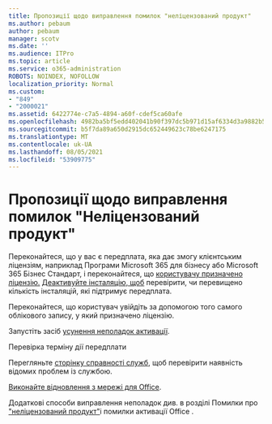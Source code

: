 ```yaml
---
title: Пропозиції щодо виправлення помилок "неліцензований продукт"
ms.author: pebaum
author: pebaum
manager: scotv
ms.date: ''
ms.audience: ITPro
ms.topic: article
ms.service: o365-administration
ROBOTS: NOINDEX, NOFOLLOW
localization_priority: Normal
ms.custom:
- "849"
- "2000021"
ms.assetid: 6422774e-c7a5-4894-a60f-cdef5ca60afe
ms.openlocfilehash: 4982ba5bf5edd402041b90f397dc5b971d15af6334d3a9882b59de182fec8c7a
ms.sourcegitcommit: b5f7da89a650d2915dc652449623c78be6247175
ms.translationtype: MT
ms.contentlocale: uk-UA
ms.lasthandoff: 08/05/2021
ms.locfileid: "53909775"
---
```

# <a name="suggestions-for-solving-unlicensed-product-errors"></a>Пропозиції щодо виправлення помилок "Неліцензований продукт"

Переконайтеся, що у вас є передплата, яка дає змогу клієнтським ліцензіям, наприклад Програми Microsoft 365 для бізнесу або Microsoft 365 Бізнес Стандарт, і переконайтеся, що [користувачу призначено ліцензію.](https://docs.microsoft.com/microsoft-365/admin/add-users/add-users) [Деактивуйте інсталяцію, щоб](https://docs.microsoft.com/microsoft-365/admin/add-users/delete-a-user) перевірити, чи перевищено кількість інсталяцій, які підтримує передплата.
  
Переконайтеся, що користувач увійдіть за допомогою того самого облікового запису, у який призначено ліцензію.
  
Запустіть засіб [усунення неполадок активації](https://aka.ms/SARA-OfficeActivation-Alchemy).
  
Перевірка терміну дії передплати
  
Перегляньте [сторінку справності служб](https://docs.microsoft.com/office365/enterprise/view-service-health), щоб перевірити наявність відомих проблем із службою.
  
[Виконайте відновлення з мережі для Office](https://support.office.com/Article/7821d4b6-7c1d-4205-aa0e-a6b40c5bb88b?wt.mc_id=Alchemy_ClientDIA).
  
Додаткові способи виправлення неполадок див. в розділі Помилки про ["неліцензований продукт"](https://support.office.com/Article/0d23d3c0-c19c-4b2f-9845-5344fedc4380?wt.mc_id=Alchemy_ClientDIA)і помилки активації Office .
  